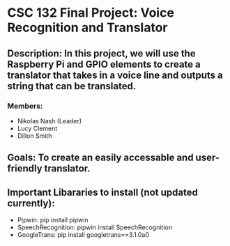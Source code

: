 # CSC 132 Final Project: Voice Recognition and Translator
## Description: In this project, we will use the Raspberry Pi and GPIO elements to create a translator that takes in a voice line and outputs a string that can be translated. 
### Members:
  - Nikolas Nash (Leader)
  - Lucy Clement
  - Dillon Smith
## Goals: To create an easily accessable and user-friendly translator. 

## Important Libararies to install (not updated currently):
  - Pipwin: pip install pipwin
  - SpeechRecognition: pipwin install SpeechRecognition
  - GoogleTrans: pip install googletrans==3.1.0a0

